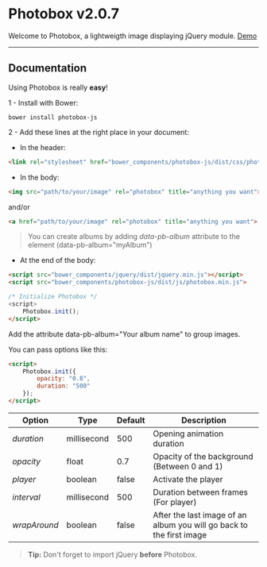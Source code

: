 Photobox v2.0.7
===============

Welcome to Photobox, a lightweigth image displaying jQuery module.
[Demo](http://codepen.io/GKlein/full/QEGXpz/)

----------


Documentation
----------------------

Using Photobox is really **easy**!

1 - Install with Bower:
```
bower install photobox-js
```

2 - Add these lines at the right place in your document:

- In the header:
```html
<link rel="stylesheet" href="bower_components/photobox-js/dist/css/photobox.min.css">
```

- In the body:
```html
<img src="path/to/your/image" rel="photobox" title="anything you want">
```
and/or
```html
<a href="path/to/your/image" rel="photobox" title="anything you want">
```

> You can create albums by adding *data-pb-album* attribute to the element (data-pb-album="myAlbum")

- At the end of the body:
```html
<script src="bower_components/jquery/dist/jquery.min.js"></script>
<script src="bower_components/photobox-js/dist/js/photobox.min.js">

/* Initialize Photobox */
<script>
	Photobox.init();
</script>
```

Add the attribute data-pb-album="Your album name" to group images.

You can pass options like this:
```html
<script>
	Photobox.init({
		opacity: "0.8",
		duration: "500"
	});
</script>
```

| Option       | Type | Default | Description                |
|--------------|------|---------|----------------------------|
| *duration* | millisecond | 500 | Opening animation duration |
| *opacity* | float | 0.7 | Opacity of the background (Between 0 and 1) |
| *player* | boolean | false | Activate the player |
| *interval* | millisecond | 500 | Duration between frames (For player) |
| *wrapAround* | boolean | false | After the last image of an album you will go back to the first image |

> **Tip:** Don't forget to import jQuery **before** Photobox.


